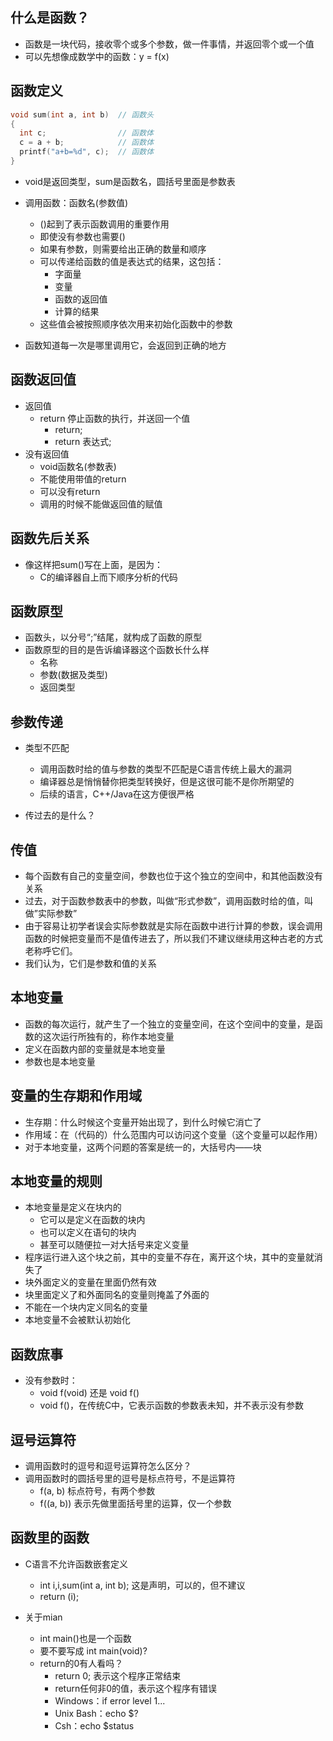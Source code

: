 ## 什么是函数？

* 函数是一块代码，接收零个或多个参数，做一件事情，并返回零个或一个值
* 可以先想像成数学中的函数：y = f(x)

## 函数定义

```c
void sum(int a, int b)  // 函数头
{                       
  int c;                // 函数体
  c = a + b;            // 函数体
  printf("a+b=%d", c);  // 函数体
}                 
```

* void是返回类型，sum是函数名，圆括号里面是参数表

* 调用函数：函数名(参数值)
  * ()起到了表示函数调用的重要作用
  * 即使没有参数也需要()
  * 如果有参数，则需要给出正确的数量和顺序
  * 可以传递给函数的值是表达式的结果，这包括：
    * 字面量
    * 变量
    * 函数的返回值
    * 计算的结果
  * 这些值会被按照顺序依次用来初始化函数中的参数
* 函数知道每一次是哪里调用它，会返回到正确的地方

## 函数返回值

* 返回值
  * return 停止函数的执行，并送回一个值
    * return;
    * return 表达式;
* 没有返回值
  * void函数名(参数表)
  * 不能使用带值的return
  * 可以没有return
  * 调用的时候不能做返回值的赋值 

## 函数先后关系

* 像这样把sum()写在上面，是因为：
  * C的编译器自上而下顺序分析的代码

## 函数原型

* 函数头，以分号“;”结尾，就构成了函数的原型
* 函数原型的目的是告诉编译器这个函数长什么样
  * 名称
  * 参数(数据及类型)
  * 返回类型

## 参数传递

* 类型不匹配
  * 调用函数时给的值与参数的类型不匹配是C语言传统上最大的漏洞
  * 编译器总是悄悄替你把类型转换好，但是这很可能不是你所期望的
  * 后续的语言，C++/Java在这方便很严格

* 传过去的是什么？

## 传值

* 每个函数有自己的变量空间，参数也位于这个独立的空间中，和其他函数没有关系
* 过去，对于函数参数表中的参数，叫做“形式参数”，调用函数时给的值，叫做”实际参数”
* 由于容易让初学者误会实际参数就是实际在函数中进行计算的参数，误会调用函数的时候把变量而不是值传进去了，所以我们不建议继续用这种古老的方式老称呼它们。
* 我们认为，它们是参数和值的关系

## 本地变量

* 函数的每次运行，就产生了一个独立的变量空间，在这个空间中的变量，是函数的这次运行所独有的，称作本地变量
* 定义在函数内部的变量就是本地变量
* 参数也是本地变量

## 变量的生存期和作用域

* 生存期：什么时候这个变量开始出现了，到什么时候它消亡了
* 作用域：在（代码的）什么范围内可以访问这个变量（这个变量可以起作用）
* 对于本地变量，这两个问题的答案是统一的，大括号内——块

## 本地变量的规则

* 本地变量是定义在块内的
  * 它可以是定义在函数的块内
  * 也可以定义在语句的块内
  * 甚至可以随便拉一对大括号来定义变量
* 程序运行进入这个块之前，其中的变量不存在，离开这个块，其中的变量就消失了
* 块外面定义的变量在里面仍然有效
* 块里面定义了和外面同名的变量则掩盖了外面的
* 不能在一个块内定义同名的变量
* 本地变量不会被默认初始化

## 函数庶事

* 没有参数时：
  * void f(void) 还是 void f()
  * void f()，在传统C中，它表示函数的参数表未知，并不表示没有参数

## 逗号运算符

* 调用函数时的逗号和逗号运算符怎么区分？
* 调用函数时的圆括号里的逗号是标点符号，不是运算符
  * f(a, b) 标点符号，有两个参数
  * f((a, b)) 表示先做里面括号里的运算，仅一个参数

## 函数里的函数

* C语言不允许函数嵌套定义
  * int i,i,sum(int a, int b); 这是声明，可以的，但不建议
  * return (i);

* 关于mian
  * int main()也是一个函数
  * 要不要写成 int main(void)?
  * return的0有人看吗？
    * return 0; 表示这个程序正常结束
    * return任何非0的值，表示这个程序有错误
    * Windows：if error level 1...
    * Unix Bash：echo $?
    * Csh：echo $status

